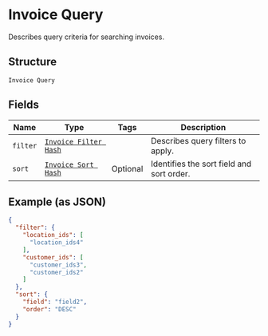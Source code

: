 
# Invoice Query

Describes query criteria for searching invoices.

## Structure

`Invoice Query`

## Fields

| Name | Type | Tags | Description |
|  --- | --- | --- | --- |
| `filter` | [`Invoice Filter Hash`](/doc/models/invoice-filter.md) |  | Describes query filters to apply. |
| `sort` | [`Invoice Sort Hash`](/doc/models/invoice-sort.md) | Optional | Identifies the  sort field and sort order. |

## Example (as JSON)

```json
{
  "filter": {
    "location_ids": [
      "location_ids4"
    ],
    "customer_ids": [
      "customer_ids3",
      "customer_ids2"
    ]
  },
  "sort": {
    "field": "field2",
    "order": "DESC"
  }
}
```

